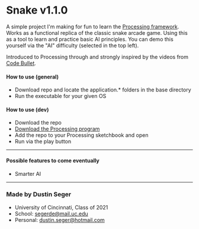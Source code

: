 # Snake v1.1.0

A simple project I'm making for fun to learn the [Processing framework](https://processing.org/). Works as a functional replica of the classic snake arcade game. Using this as a tool to learn and practice basic AI principles. You can demo this yourself via the "AI" difficulty (selected in the top left).

Introduced to Processing through and strongly inspired by the videos from [Code Bullet](https://www.youtube.com/channel/UC0e3QhIYukixgh5VVpKHH9Q/).

#### How to use (general)
- Download repo and locate the application.* folders in the base directory
- Run the executable for your given OS

#### How to use (dev)
- Download the repo
- [Download the Processing program](https://processing.org/download/)
- Add the repo to your Processing sketchbook and open
- Run via the play button

___

#### Possible features to come eventually
- Smarter AI

____
### Made by Dustin Seger
- University of Cincinnati, Class of 2021
- School: segerde@mail.uc.edu
- Personal: dustin.seger@hotmail.com
